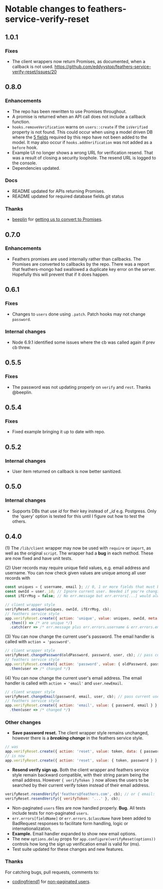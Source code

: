 # Notable changes to feathers-service-verify-reset

## 1.0.1
### Fixes
- The client wrappers now return Promises, as documented, when a callback is not used.
https://github.com/eddyystop/feathers-service-verify-reset/issues/20

## 0.8.0
### Enhancements
- The repo has been rewritten to use Promises throughout.
- A promise is returned when an API call does not include a callback function.
- `hooks.removeVerification` warns on `users::create` if the `isVerified` property is not found.
This could occur when using a model driven DB where the
[5 fields](./README.md#-database)
required by this repo have not been added to the model.
It may also occur if `hooks.addVerification` was not added as a `before` hook.
- Example UI no longer shows a wrong URL for verification resend.
That was a result of closing a security loophole.
The resend URL is logged to the console.
- Dependencies updated.

### Docs
- README updated for APIs returning Promises.
- README updated for required database fields.git status


### Thanks
- [beeplin](https://github.com/beeplin)
for [getting us to convert to Promises](https://github.com/eddyystop/feathers-service-verify-reset/issues/12).

## 0.7.0
### Enhancements
- Feathers promises are used internally rather than callbacks.
The Promises are converted to callbacks by the repo.
There was a report that feathers-mongo had swallowed a duplicate key error on the server.
Hopefully this will prevent that if it does happen.

## 0.6.1
### Fixes
- Changes to `users` done using `.patch`. Patch hooks may not change `password`.
### Internal changes
- Node 6.9.1 identified some issues where the cb was called again if prev cb threw.

## 0.5.5
### Fixes
- The password was not updating properly on `verify` and `rest`. Thanks @beeplin.

## 0.5.4
### Fixes
- Fixed example bringing it up to date with repo.

## 0.5.2
### Internal changes
- User item returned on callback is now better sanitized.

## 0.5.0
### Internal changes
- Supports DBs that use _id_ for their key instead of __id_ e.g. Postgress.
Only the 'query' option is tested for this until I figure out how to test the others.

## 0.4.0

(1) The `/lib/client` wrapper may now be used with `require` or `import`,
as well as the original `script`.
The wrapper had a **bug** in each method. These are now fixed and have unit tests.

(2) User records may require unique field values, e.g. email address and username.
You can now check given values are unique among all user records with

```javascript
const uniques = { username, email }; // 0, 1 or more fields that must be unique
const ownId = user._id; // Ignore current user. Needed if you're changing current user's record.
const ifErrMsg = false; // No err.message but err.errors[...] would always have messages.

// client wrapper style
verifyReset.unique(uniques, ownId, ifErrMsg, cb);
// feathers service style
app.verifyReset.create({ action: 'unique', value: uniques, ownId, meta: { noErrMsg: ifErrMsg } })
  .then(() => /* are unique */)
  .catch(err => /* err.message plus err.errors.username & err.errors.email */
```

(3) You can now change the current user's password.
The email handler is called with `action = 'password'`.

```javascript
// client wrapper style
verifyReset.changePassword(oldPassword, password, user, cb); // pass curr user from authentication
// feathers service style
app.verifyReset.create({ action: 'password', value: { oldPassword, password } }, { user }, cb);
  .then(user => /* changed */)
```

(4) You can now change the current user's email address.
The email handler is called with `action = 'email'` and `user.newEmail`.

```javascript
// client wrapper style
verifyReset.changeEmail(password, email, user, cb); // pass current user from authentication
// feathers service style
app.verifyReset.create({ action: 'email', value: { password, email } }, { user }, cb);
  .then(user => /* changed */)
```

### Other changes
- **Save password reset.** The client wrapper style remains unchanged,
however there is a **_breaking change_** in the feathers service style.

```javascript
// was
app.verifyReset.create({ action: 'reset', value: token, data: { password } }, cb);
// is now
app.verifyReset.create({ action: 'reset', value: { token, password } }, cb);
```
- **Resend verify sign up.** Both the client wrapper and feathers service style
remain backward compatible, with their string param being the email address.
However `{ verifyToken }` now allows the users to be searched by their current
verify token instead of their email address.

```javascript
verifyReset.resendVerify('feathers@feathers.com', cb); // or { email: 'feathers@feathers.com' } 
verifyReset.resendVerify({ verifyToken: '...' }, cb);
````
- Non-paginated `users` files are now handled properly. **Bug.**
All tests include tests for non-paginated `users`.
- `err.errors[fieldName]` or `err.errors.$className` have been added to BadRequest responses
to facilitate form handling, logic or internationalization,
- **Example.** Email handler expanded to show new email options.
- The new `options.delay` props for `app.configure(verifyReset(options))`
controls how long the sign up verification email is valid for (ms).
- Test suite updated for these changes and new features.

### Thanks
 
For catching bugs, pull requests, comments to:
- [codingfriend1](https://github.com/codingfriend1)
for [non-paginated users](https://github.com/eddyystop/feathers-service-verify-reset/issues/4).

